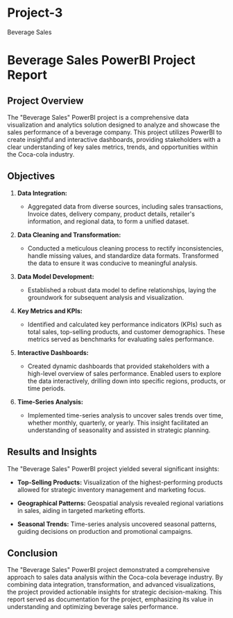 # Project-3
Beverage Sales
# Beverage Sales PowerBI Project Report

## Project Overview

The "Beverage Sales" PowerBI project is a comprehensive data visualization and analytics solution designed to analyze and showcase the sales performance of a beverage company. This project utilizes PowerBI to create insightful and interactive dashboards, providing stakeholders with a clear understanding of key sales metrics, trends, and opportunities within the Coca-cola industry.

## Objectives

1. **Data Integration:**
   - Aggregated data from diverse sources, including sales transactions, Invoice dates, delivery company, product details, retailer's information, and regional data, to form a unified dataset.

2. **Data Cleaning and Transformation:**
   - Conducted a meticulous cleaning process to rectify inconsistencies, handle missing values, and standardize data formats. Transformed the data to ensure it was conducive to meaningful analysis.

3. **Data Model Development:**
   - Established a robust data model to define relationships, laying the groundwork for subsequent analysis and visualization.

4. **Key Metrics and KPIs:**
   - Identified and calculated key performance indicators (KPIs) such as total sales, top-selling products, and customer demographics. These metrics served as benchmarks for evaluating sales performance.

5. **Interactive Dashboards:**
   - Created dynamic dashboards that provided stakeholders with a high-level overview of sales performance. Enabled users to explore the data interactively, drilling down into specific regions, products, or time periods.

6. **Time-Series Analysis:**
   - Implemented time-series analysis to uncover sales trends over time, whether monthly, quarterly, or yearly. This insight facilitated an understanding of seasonality and assisted in strategic planning.

## Results and Insights

The "Beverage Sales" PowerBI project yielded several significant insights:

- **Top-Selling Products:** Visualization of the highest-performing products allowed for strategic inventory management and marketing focus.

- **Geographical Patterns:** Geospatial analysis revealed regional variations in sales, aiding in targeted marketing efforts.

- **Seasonal Trends:** Time-series analysis uncovered seasonal patterns, guiding decisions on production and promotional campaigns.

## Conclusion

The "Beverage Sales" PowerBI project demonstrated a comprehensive approach to sales data analysis within the Coca-cola beverage industry. By combining data integration, transformation, and advanced visualizations, the project provided actionable insights for strategic decision-making. This report served as documentation for the project, emphasizing its value in understanding and optimizing beverage sales performance.
